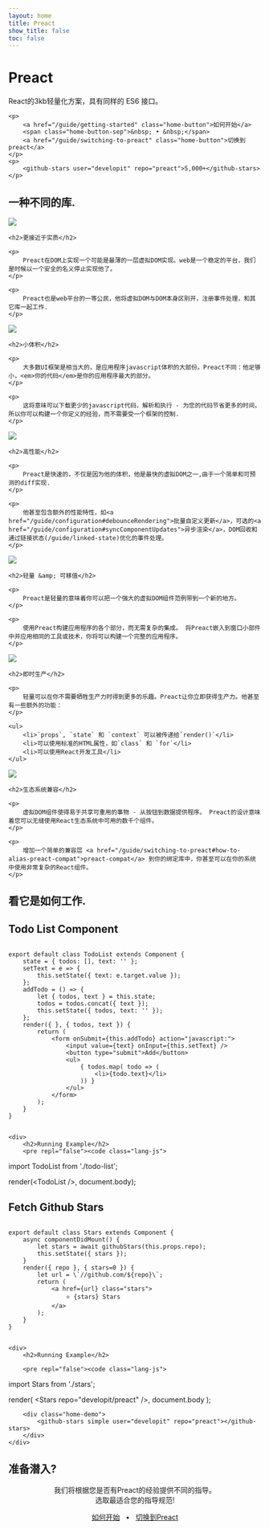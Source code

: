 ```yaml
---
layout: home
title: Preact
show_title: false
toc: false
---
```



<jumbotron>
    <h1>
        <logo height="1.5em" title="Preact" text>Preact</logo>
    </h1>

   <p>React的3kb轻量化方案，具有同样的 ES6 接口。</p>

    <p>
        <a href="/guide/getting-started" class="home-button">如何开始</a>
        <span class="home-button-sep">&nbsp; • &nbsp;</span>
        <a href="/guide/switching-to-preact" class="home-button">切换到preact</a>
    </p>
    <p>
        <github-stars user="developit" repo="preact">5,000+</github-stars>
    </p>
</jumbotron>


<section class="home-top">
    <h1>一种不同的库.</h1>
</section>


<section class="home-section">
    <img src="/assets/home/metal.svg">

    <h2>更接近于实质</h2>
    
    <p> 
		Preact在DOM上实现一个可能是最薄的一层虚拟DOM实现。web是一个稳定的平台，我们是时候以一个安全的名义停止实现他了。
    </p>

    <p> 
		Preact也是web平台的一等公民，他将虚拟DOM与DOM本身区别开，注册事件处理，和其它库一起工作.
    </p>
</section>


<section class="home-section">
    <img src="/assets/home/size.svg">

    <h2>小体积</h2>
    
    <p>
		大多数UI框架是相当大的，是应用程序javascript体积的大部份。Preact不同：他足够小，<em>你的代码</em>是你的应用程序最大的部分。
    </p>
    
    <p> 
		这将意味可以下载更少的javascript代码，解析和执行 - 为您的代码节省更多的时间，所以你可以构建一个你定义的经验，而不需要受一个框架的控制.
    </p>
</section>


<section class="home-section">
    <img src="/assets/home/performance.svg">

    <h2>高性能</h2>
    
    <p>
		Preact是快速的，不仅是因为他的体积，他是最快的虚拟DOM之一,由于一个简单和可预测的diff实现.
    </p>
    
    <p> 
        他甚至包含额外的性能特性，如<a href="/guide/configuration#debounceRendering">批量自定义更新</a>，可选的<a href="/guide/configuration#syncComponentUpdates">异步渲染</a>，DOM回收和通过链接状态(/guide/linked-state)优化的事件处理。
    </p>
</section>


<section class="home-section">
    <img src="/assets/home/portable.svg">
 
    <h2>轻量 &amp; 可移值</h2>
    
    <p>
        Preact是轻量的意味着你可以把一个强大的虚拟DOM组件范例带到一个新的地方。
    </p>
    
    <p> 
        使用Preact构建应用程序的各个部分，而无需复杂的集成。 将Preact嵌入到窗口小部件中并应用相同的工具或技术，你将可以构建一个完整的应用程序。
    </p>
</section>


<section class="home-section">
    <img src="/assets/home/productive.svg">

    <h2>即时生产</h2>
    
    <p>
        轻量可以在你不需要牺牲生产力时得到更多的乐趣。Preact让你立即获得生产力。他甚至有一些额外的功能：
    </p>
    
    <ul>
        <li>`props`, `state` 和 `context` 可以被传递给`render()`</li>
        <li>可以使用标准的HTML属性，如`class` 和 `for`</li>
        <li>可以使用React开发工具</li>
    </ul>
</section>


<section class="home-section">
    <img src="/assets/home/compatible.svg">

    <h2>生态系统兼容</h2>
    
    <p> 
        虚拟DOM组件使得易于共享可重用的事物 - 从按钮到数据提供程序。 Preact的设计意味着您可以无缝使用React生态系统中可用的数千个组件。
    </p>
    
    <p> 
        增加一个简单的兼容层 <a href="/guide/switching-to-preact#how-to-alias-preact-compat">preact-compat</a> 到你的绑定库中，你甚至可以在你的系统中使用非常复杂的React组件。
    </p>
</section>


<section class="home-top">
    <h1>看它是如何工作.</h1>
</section>


<section class="home-split">
    <div>
        <h2>Todo List Component</h2>
        <pre><code class="lang-js">
export default class TodoList extends Component {
    state = { todos: [], text: '' };
    setText = e =&gt; {
        this.setState({ text: e.target.value });
    };
    addTodo = () =&gt; {
        let { todos, text } = this.state;
        todos = todos.concat({ text });
        this.setState({ todos, text: '' });
    };
    render({ }, { todos, text }) {
        return (
            &lt;form onSubmit={this.addTodo} action="javascript:"&gt;
                &lt;input value={text} onInput={this.setText} /&gt;
                &lt;button type="submit"&gt;Add&lt;/button&gt;
                &lt;ul&gt;
                    { todos.map( todo =&gt; (
                        &lt;li&gt;{todo.text}&lt;/li&gt;
                    )) }
                &lt;/ul&gt;
            &lt;/form&gt;
        );
    }
}
        </code></pre>
    </div>
    
    <div>
        <h2>Running Example</h2>
        <pre repl="false"><code class="lang-js">
import TodoList from './todo-list';

render(&lt;TodoList /&gt;, document.body);
        </code></pre>
        <div class="home-demo">
            <todo-list></todo-list>
        </div>
    </div>
</section>


<section class="home-split">
    <div>
        <h2>Fetch Github Stars</h2>
        <pre><code class="lang-js">
export default class Stars extends Component {
    async componentDidMount() {
        let stars = await githubStars(this.props.repo);
        this.setState({ stars });
    }
    render({ repo }, { stars=0 }) {
        let url = \`//github.com/${repo}\`;
        return (
            &lt;a href={url} class="stars"&gt;
                ⭐️ {stars} Stars
            &lt;/a&gt;
        );
    }
}
        </code></pre>
    </div>
    
    <div>
        <h2>Running Example</h2>
        
        <pre repl="false"><code class="lang-js">
import Stars from './stars';

render(
    &lt;Stars repo="developit/preact" /&gt;,
    document.body
);
        </code></pre>
       
        <div class="home-demo">
            <github-stars simple user="developit" repo="preact"></github-stars>
        </div>
    </div>
</section>


<section class="home-top">
    <h1>准备潜入?</h1>
</section>


<section style="text-align:center;">
    <p>
        我们将根据您是否有Preact的经验提供不同的指导。
        <br> 
        选取最适合您的指导规范!
    </p>
    <p>
        <a href="/guide/getting-started" class="home-button">如何开始</a>
        <span class="home-button-sep">&nbsp; • &nbsp;</span>
        <a href="/guide/switching-to-preact" class="home-button">切换到Preact</a>
    </p>
</section>
